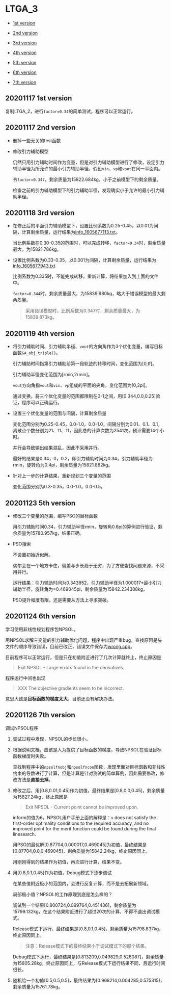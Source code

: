 # LTGA_3

* [1st version](#20201117-1st-version)

* [2nd version](#20201117-2nd-version)

* [3rd version](#20201118-3rd-version)

* [4th version](#20201119-4th-version)

* [5th version](#20201123-5th-version)

* [6th version](#20201124-6th-version)

* [7th version](#20201126-7th-version)

## 20201117 1st version

复制LTGA_2，进行`factor=0.34`的简单测试，程序可以正常运行。

## 20201117 2nd version

* 删掉一些无关的test函数

* 修改引力辅助模型

    仍然只用引力辅助时间作为变量，但是对引力辅助模型进行了修改，设定引力辅助半径为所允许的最小引力辅助半径，假设`vin`、`vp`和`vout`在同一平面内。

    令`factor=0.347`，剩余质量为15822.684kg，小于之前模型下的剩余质量。

    检查之前的引力辅助模型下的引力辅助半径，发现确实小于允许的最小引力辅助半径。

## 20201118 3rd version

* 在修正后的平面引力辅助模型下，设置比例系数为0.25-0.45，以0.01为间隔，计算剩余质量，运行结果为[info_1605677113.txt](LTGA_3/LTGA_3/info_1605677113.txt)。

    当比例系数在0.30-0.35的范围时，可以完成转移，`factor=0.34`时，剩余质量最大，为15821.786kg。

* 设置比例系数为0.33-0.35，以0.001为间隔，计算剩余质量，运行结果为[info_1605677943.txt](LTGA_3/LTGA_3/info_1605677943.txt)

    比例系数为0.335时，不能完成转移，重新计算，将结果加入到上面的文件中。

    `factor=0.344`时，剩余质量最大，为15839.980kg，略大于错误模型的最大剩余质量。

    > 采用错误模型时，比例系数为0.347时，剩余质量最大，为15839.873kg。

## 20201119 4th version

* 将引力辅助时间、引力辅助半径、`vout`的方向角作为3个优化变量，编写目标函数`GA_obj_triple()`。

    引力辅助时间指第引力辅助前第一段轨迹的转移时间，变化范围为[0,tf]。

    引力辅助半径变化范围为[rmin,2rmin]。

    `vout`方向角指`vout`和`vin`、`vp`组成的平面的夹角，变化范围为[0,2pi]。

    通过变换，将三个优化变量的范围都限制在0-1之间，用[0.344,0.0,0.25]验证，程序可以正确运行。

* 设置三个优化变量的范围与间隔，计算剩余质量

    变化范围分别为0.25-0.45，0.0-1.0，0.0-1.0，间隔分别为0.01、0.1、0.1，离散点个数分别为21、11、11，因此总的计算次数为2541次，预计需要14个小时。

    并行会导致输出结果混乱，因此不采用并行。

    最好的结果是0.34，0，0.2，即引力辅助时间为0.34，引力辅助半径为rmin，旋转角为0.4pi，剩余质量为15821.882kg。

* 针对上一步的计算结果，重新规划三个变量的范围

    变化范围分别为0.3-0.35，0.0-1.0，0.0-0.5。

## 20201123 5th version

* 修改三个变量的范围，编写PSO的目标函数

    用引力辅助时间0.34，引力辅助半径rmin，旋转角0.6pi的算例进行验证，剩余质量为15780.957kg，结果正确。

* PSO搜索

    不设置初始近似解。

    偶尔会在一个地方卡住，偏差与步长趋于无穷，为了方便查找问题来源，不采用并行。

    运行结果：引力辅助时间为0.343852，引力辅助半径为1.000017*最小引力辅助半径，旋转角为=0.469045pi，剩余质量为15842.234388kg。

    PSO提升幅度有限，还是需要从方法上寻求突破。

## 20201124 6th version

学习使用非线性规划程序包NPSOL。

用NPSOL求解三变量的引力辅助优化问题，程序中出现严重bug，查找原因是头文件的顺序导致错误，目前已改正，错误文件保存为[wrong.cpp](LTGA_3/LTGA_3/wrong.cpp)。

目前程序可以正常运行，但是只在初值附近进行了几次计算就终止，终止原因是

> Exit NPSOL - Large errors found in the derivatives.

程序运行中间也出现

> XXX  The objective gradients seem to be incorrect.

意思大致是**目标函数的梯度太大**，目前还没有解决办法。

## 20201126 7th version

调试NPSOL程序

1. 调试过程中发现，NPSOL的步长很小。

2. 根据说明文档，应该是人为提供了目标函数的梯度，导致NPSOL在验证目标函数梯度时失败。

    查找到程序中的`npsolfnobj`和`npsolfncon`函数，发现里面对目标函数和非线性约束的导数进行了计算，但是计算是针对测试的简单算例，因此需要修改，修改方法是**直接去掉**。

3. 修改之后，用[0.8,0.01,0.45]作为初值，最终结果是[0.8,0.0,0.45]，剩余质量为15827.24kg，终止原因是

    > Exit NPSOL - Current point cannot be improved upon.

    inform的值为6，NPSOL用户手册上面的解释是：`x` does not satisfy the first-order optimality conditions to the required accuracy, and no improved point for the merit function could be found during the final linesearch.

    用PSO的最优解[0.87704,0.000017,0.469045]为初值，最终结果是[0.87704,0.0,0.469045]，剩余质量为15842.24kg，终止原因同上。

    用刚刚得到的结果作为初值，再次进行计算，结果不变。

4. 用[0.8,0.1,0.45]作为初值，Debug模式下逐步调试

    在某些值附近极小的范围内，会进行反复计算，而不是去拓展新领域。

    局部极小值？NPSOL的工作原理到底是怎么样的？

    调试到一个结果[0.800724,0.099764,0.451436]，剩余质量为15799.132kg，在这个结果附近进行了超过20次的计算，不得不退出调试模式。

    Release模式下运行，最终结果是[0.8,0.1,0.45]，剩余质量为15798.837kg，终止原因同上。

    > 注意：Release模式下的最终结果小于调试模式下的那个结果。

    Debug模式下运行，最终结果是[0.813209,0.049829,0.526087]，剩余质量为15805.28kg，终止原因同上，与Release模式下运行结果不同，且运行时间很长。

5. 随机给一个初值[0.5,0.5,0.5]，最终结果为[0.968214,0.004285,0.575315]，剩余质量为15761.78kg。